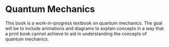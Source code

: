 <!--
# Welcome to your Jupyter Book

This is a small sample book to give you a feel for how book content is
structured.
It shows off a few of the major file types, as well as some sample content.
It does not go in-depth into any particular topic - check out [the Jupyter Book documentation](https://jupyterbook.org) for more information. -->
# Quantum Mechanics

This book is a work-in-progress textbook on quantum mechanics. The goal will
be to include animations and diagrams to explain concepts in a way that a print
book cannot achieve to aid in understanding the concepts of quantum mechanics.

```{tableofcontents}
```
